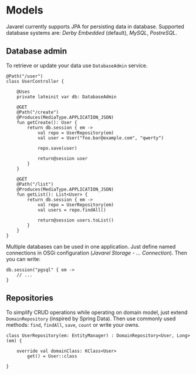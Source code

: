 # Models

Javarel currently supports JPA for persisting data in database. Supported database systems are: _Derby Embedded_ (default), _MySQL_, _PostreSQL_.

## Database admin

To retrieve or update your data use `DatabaseAdmin` service.

    @Path("/user")
    class UserController {

        @Uses
        private lateinit var db: DatabaseAdmin

        @GET
        @Path("/create")
        @Produces(MediaType.APPLICATION_JSON)
        fun getCreate(): User {
            return db.session { em ->
                val repo = UserRepository(em)
                val user = User("foo.bar@example.com", "qwerty")

                repo.save(user)

                return@session user
            }
        }

        @GET
        @Path("/list")
        @Produces(MediaType.APPLICATION_JSON)
        fun getList(): List<User> {
            return db.session { em ->
                val repo = UserRepository(em)
                val users = repo.findAll()

                return@session users.toList()
            }
        }
    }

Multiple databases can be used in one application. Just define named connections in OSGi configuration (_Javarel Storage - ... Connection_). Then you can write:

    db.session("pgsql" { em ->
        // ...
    }

## Repositories

To simplify CRUD operations while operating on domain model, just extend `DomainRepository` (inspired by Spring Data). Then use commonly used methods: `find`, `findAll`, `save`, `count` or write your owns.

    class UserRepository(em: EntityManager) : DomainRepository<User, Long>(em) {
    
        override val domainClass: KClass<User>
            get() = User::class
    
    }
    